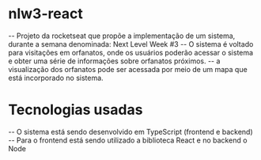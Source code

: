 # nlw3-react

-- Projeto da rocketseat que propõe a implementação de um sistema, durante a semana denominada: Next Level Week #3
-- O sistema é voltado para visitações em orfanatos, onde os usuários poderão acessar o sistema e obter uma série de informações sobre orfanatos próximos.
-- a visualização dos orfanatos pode ser acessada por meio de um mapa que está incorporado no sistema.

# Tecnologias usadas

-- O sistema está sendo desenvolvido em TypeScript (frontend e backend)
-- Para o frontend está sendo utilizado a biblioteca React e no backend o Node
